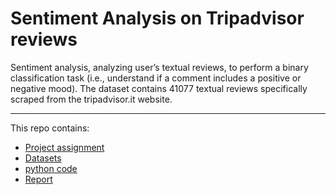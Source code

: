 # Sentiment Analysis on Tripadvisor reviews

Sentiment analysis, analyzing user’s textual reviews, to perform a binary classification task (i.e., understand if a comment includes a positive or negative mood). The dataset contains 41077 textual reviews specifically scraped from the tripadvisor.it website.

---

This repo contains: 
- [Project assignment](./PDFs/assignment.pdf)
- [Datasets](./datasets/)
- [python code]()
- [Report](./PDFs/report.pdf)

